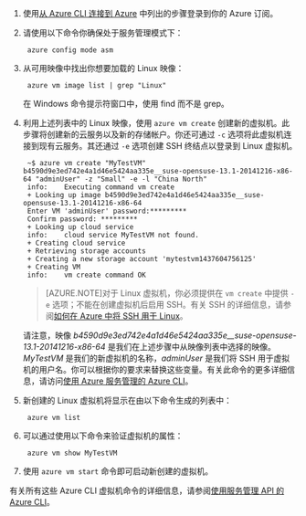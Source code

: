 1. 使用[从 Azure CLI 连接到 Azure](/documentation/articles/xplat-cli-connect) 中列出的步骤登录到你的 Azure 订阅。

2. 请使用以下命令你确保处于服务管理模式下：

        azure config mode asm

3. 从可用映像中找出你想要加载的 Linux 映像：

        azure vm image list | grep "Linux"

   在 Windows 命令提示符窗口中，使用 find 而不是 grep。

4. 利用上述列表中的 Linux 映像，使用 `azure vm create` 创建新的虚拟机。此步骤将创建新的云服务以及新的存储帐户。你还可通过 `-c` 选项将此虚拟机连接到现有云服务。其还通过 `-e` 选项创建 SSH 终结点以登录到 Linux 虚拟机。

        ~$ azure vm create "MyTestVM" b4590d9e3ed742e4a1d46e5424aa335e__suse-opensuse-13.1-20141216-x86-64 "adminUser" -z "Small" -e -l "China North"
        info:    Executing command vm create
        + Looking up image b4590d9e3ed742e4a1d46e5424aa335e__suse-opensuse-13.1-20141216-x86-64
        Enter VM 'adminUser' password:*********
        Confirm password: *********
        + Looking up cloud service
        info:    cloud service MyTestVM not found.
        + Creating cloud service
        + Retrieving storage accounts
        + Creating a new storage account 'mytestvm1437604756125'
        + Creating VM
        info:    vm create command OK

    >[AZURE.NOTE]对于 Linux 虚拟机，你必须提供在 `vm create` 中提供 `-e` 选项；不能在创建虚拟机后启用 SSH。有关 SSH 的详细信息，请参阅[如何在 Azure 中将 SSH 用于 Linux](/documentation/articles/virtual-machines-linux-use-ssh-key)。

    请注意，映像 *b4590d9e3ed742e4a1d46e5424aa335e\_\_suse-opensuse-13.1-20141216-x86-64* 是我们在上述步骤中从映像列表中选择的映像。*MyTestVM* 是我们的新虚拟机的名称，*adminUser* 是我们将 SSH 用于虚拟机的用户名。你可以根据你的要求来替换这些变量。有关此命令的更多详细信息，请访问[使用 Azure 服务管理的 Azure CLI](/documentation/articles/virtual-machines-command-line-tools)。

5. 新创建的 Linux 虚拟机将显示在由以下命令生成的列表中：

        azure vm list

6. 可以通过使用以下命令来验证虚拟机的属性：

        azure vm show MyTestVM

7. 使用 `azure vm start` 命令即可启动新创建的虚拟机。

有关所有这些 Azure CLI 虚拟机命令的详细信息，请参阅[使用服务管理 API 的 Azure CLI](/documentation/articles/virtual-machines-command-line-tools)。

<!---HONumber=Mooncake_1221_2015-->